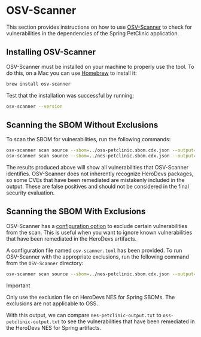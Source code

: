 # OSV-Scanner

This section provides instructions on how to use [OSV-Scanner](https://github.com/google/osv-scanner) to check for vulnerabilities in the dependencies of the Spring PetClinic application.

## Installing OSV-Scanner

OSV-Scanner must be installed on your machine to properly use the tool. To do this, on a Mac you can use [Homebrew](https://brew.sh/) to install it:

```bash
brew install osv-scanner
```

Test that the installation was successful by running:

```bash 
osv-scanner --version
```

## Scanning the SBOM Without Exclusions

To scan the SBOM for vulnerabilities, run the following commands:

```bash
osv-scanner scan source --sbom=../oss-petclinic.sbom.cdx.json --output=oss-petclinic-output.txt
osv-scanner scan source --sbom=../nes-petclinic.sbom.cdx.json --output=nes-petclinic-unfiltered-output.txt
```

The results produced above will show all vulnerabilities that OSV-Scanner identifies. OSV-Scanner does not inherently recognize HeroDevs packages, so some CVEs that have been remediated are mistakenly included in the output. These are false positives and should not be considered in the final security evaluation.

## Scanning the SBOM With Exclusions

OSV-Scanner has a [configuration option](https://google.github.io/osv-scanner/configuration/) to exclude certain vulnerabilities from the scan. This is useful when you want to ignore known vulnerabilities that have been remediated in the HeroDevs artifacts.

A configuration file named `osv-scanner.toml` has been provided. To run OSV-Scanner with the appropriate exclusions, run the following command from the `OSV-Scanner` directory:

```bash
osv-scanner scan source --sbom=../nes-petclinic.sbom.cdx.json --output=nes-petclinic-output.txt --config=./osv-scanner.toml
```

> [!IMPORTANT]
> Only use the exclusion file on HeroDevs NES for Spring SBOMs. The exclusions are not applicable to OSS.

With this output, we can compare `nes-petclinic-output.txt` to `oss-petclinic-output.txt` to see the vulnerabilities that have been remediated in the HeroDevs NES for Spring artifacts.